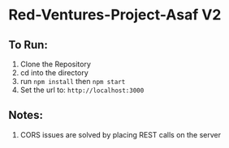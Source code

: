 # Red-Ventures-Project-Asaf V2

## To Run:

1. Clone the Repository
2. cd into the directory
3. run ```npm install``` then ```npm start```
4. Set the url to: ```http://localhost:3000```

## Notes:
1. CORS issues are solved by placing REST calls on the server
